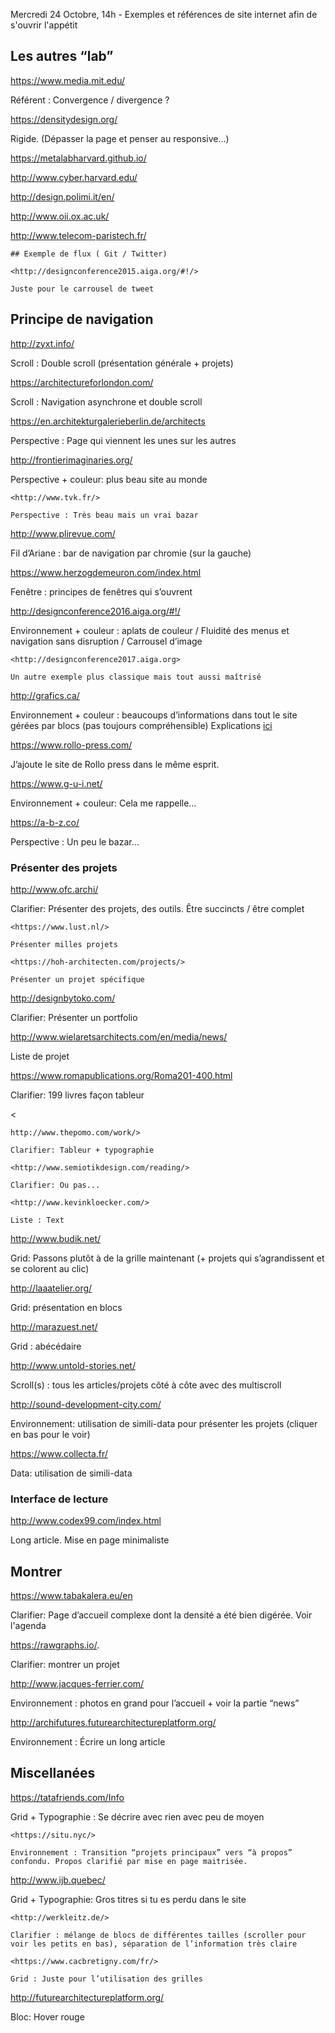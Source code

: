 Mercredi 24 Octobre, 14h - Exemples et références de site internet afin de s'ouvrir l'appétit



## Les autres “lab”

<https://www.media.mit.edu/>

Référent : Convergence / divergence ?

<https://densitydesign.org/>

Rigide. (Dépasser la page  et penser au responsive…)

<https://metalabharvard.github.io/>

<http://www.cyber.harvard.edu/>

<http://design.polimi.it/en/>

<http://www.oii.ox.ac.uk/>

<http://www.telecom-paristech.fr/>




```
## Exemple de flux ( Git / Twitter)

<http://designconference2015.aiga.org/#!/>

Juste pour le carrousel de tweet
```



## Principe de navigation

<http://zyxt.info/>

Scroll : Double scroll (présentation générale + projets)

<https://architectureforlondon.com/>

Scroll : Navigation asynchrone et double scroll

<https://en.architekturgalerieberlin.de/architects>

Perspective : Page qui viennent les unes sur les autres

<http://frontierimaginaries.org/>

Perspective + couleur: plus beau site au monde



```
<http://www.tvk.fr/>

Perspective : Très beau mais un vrai bazar
```

<http://www.plirevue.com/>

Fil d’Ariane : bar de navigation par chromie (sur la gauche)

<https://www.herzogdemeuron.com/index.html>

Fenêtre : principes de fenêtres qui s’ouvrent

<http://designconference2016.aiga.org/#!/>

Environnement + couleur : aplats de couleur / Fluidité des menus et navigation sans disruption / Carrousel d’image

```
<http://designconference2017.aiga.org>

Un autre exemple plus classique mais tout aussi maîtrisé
```

<http://grafics.ca/>

Environnement + couleur : beaucoups d’informations dans tout le site gérées par blocs (pas toujours compréhensible) Explications [ici](https://www.behance.net/gallery/13596299/GRAFICS-CINEMA-RESEARCH-CENTER-Identity-Web?)

<https://www.rollo-press.com/>

J’ajoute le site de Rollo press dans le même esprit.

 

<https://www.g-u-i.net/>

Environnement + couleur: Cela me rappelle…

<https://a-b-z.co/>

Perspective : Un peu le bazar...

### Présenter des projets

<http://www.ofc.archi/>

Clarifier: Présenter des projets, des outils. 
Être succincts / être complet



```
<https://www.lust.nl/>

Présenter milles projets

<https://hoh-architecten.com/projects/> 

Présenter un projet spécifique
```

<http://designbytoko.com/>

Clarifier: Présenter un portfolio

<http://www.wielaretsarchitects.com/en/media/news/>

Liste de projet

<https://www.romapublications.org/Roma201-400.html>

Clarifier: 199 livres façon tableur

<

```
http://www.thepomo.com/work/>

Clarifier: Tableur + typographie

<http://www.semiotikdesign.com/reading/>

Clarifier: Ou pas...

<http://www.kevinkloecker.com/>

Liste : Text
```

<http://www.budik.net/>

Grid: Passons plutôt à de la grille maintenant (+ projets qui s’agrandissent et se colorent au clic)

<http://laaatelier.org/>

Grid: présentation en blocs

<http://marazuest.net/>

Grid : abécédaire 

<http://www.untold-stories.net/>

Scroll(s) : tous les articles/projets côté à côte avec des multiscroll

<http://sound-development-city.com/>

Environnement: utilisation de simili-data pour présenter les projets (cliquer en bas pour le voir)

<https://www.collecta.fr/>

Data: utilisation de simili-data

### Interface de lecture

<http://www.codex99.com/index.html>

Long article. Mise en page minimaliste

## Montrer

<https://www.tabakalera.eu/en> 

Clarifier: Page d’accueil complexe dont la densité a été bien digérée. Voir l'agenda

<https://rawgraphs.io/>.

Clarifier: montrer un projet

<http://www.jacques-ferrier.com/>

Environnement : photos en grand pour l’accueil + voir la partie “news”

<http://archifutures.futurearchitectureplatform.org/>

Environnement : Écrire un long article 

## Miscellanées

<https://tatafriends.com/Info>

Grid + Typographie : Se décrire avec rien avec peu de moyen



```
<https://situ.nyc/>

Environnement : Transition “projets principaux” vers “à propos” confondu. Propos clarifié par mise en page maitrisée.
```

<http://www.ijb.quebec/>

Grid + Typographie: Gros titres si tu es perdu dans le site



```
<http://werkleitz.de/>

Clarifier : mélange de blocs de différentes tailles (scroller pour voir les petits en bas), séparation de l’information très claire

<https://www.cacbretigny.com/fr/>

Grid : Juste pour l’utilisation des grilles
```

<http://futurearchitectureplatform.org/>

Bloc: Hover rouge 

 

 
